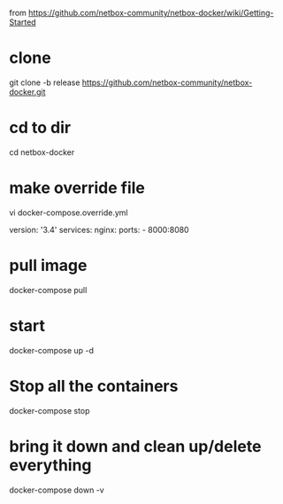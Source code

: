 from https://github.com/netbox-community/netbox-docker/wiki/Getting-Started

# clone
git clone -b release https://github.com/netbox-community/netbox-docker.git

# cd to dir
cd netbox-docker

# make override file
vi docker-compose.override.yml

version: '3.4'
services:
  nginx:
    ports:
    - 8000:8080

# pull image
docker-compose pull

# start
docker-compose up -d

# Stop all the containers
docker-compose stop

# bring it down and clean up/delete everything
docker-compose down -v